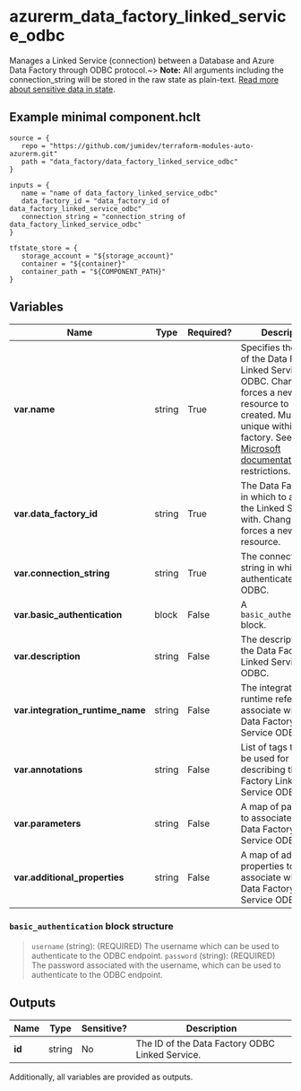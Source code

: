 # azurerm_data_factory_linked_service_odbc

Manages a Linked Service (connection) between a Database and Azure Data Factory through ODBC protocol.~> **Note:** All arguments including the connection_string will be stored in the raw state as plain-text. [Read more about sensitive data in state](/docs/state/sensitive-data.html).

## Example minimal component.hclt

```hcl
source = {
   repo = "https://github.com/jumidev/terraform-modules-auto-azurerm.git" 
   path = "data_factory/data_factory_linked_service_odbc" 
}

inputs = {
   name = "name of data_factory_linked_service_odbc" 
   data_factory_id = "data_factory_id of data_factory_linked_service_odbc" 
   connection_string = "connection_string of data_factory_linked_service_odbc" 
}

tfstate_store = {
   storage_account = "${storage_account}" 
   container = "${container}" 
   container_path = "${COMPONENT_PATH}" 
}

```

## Variables

| Name | Type | Required? |  Description |
| ---- | ---- | --------- |  ----------- |
| **var.name** | string | True | Specifies the name of the Data Factory Linked Service ODBC. Changing this forces a new resource to be created. Must be unique within a data factory. See the [Microsoft documentation](https://docs.microsoft.com/azure/data-factory/naming-rules) for all restrictions. | 
| **var.data_factory_id** | string | True | The Data Factory ID in which to associate the Linked Service with. Changing this forces a new resource. | 
| **var.connection_string** | string | True | The connection string in which to authenticate with ODBC. | 
| **var.basic_authentication** | block | False | A `basic_authentication` block. | 
| **var.description** | string | False | The description for the Data Factory Linked Service ODBC. | 
| **var.integration_runtime_name** | string | False | The integration runtime reference to associate with the Data Factory Linked Service ODBC. | 
| **var.annotations** | string | False | List of tags that can be used for describing the Data Factory Linked Service ODBC. | 
| **var.parameters** | string | False | A map of parameters to associate with the Data Factory Linked Service ODBC. | 
| **var.additional_properties** | string | False | A map of additional properties to associate with the Data Factory Linked Service ODBC. | 

### `basic_authentication` block structure

> `username` (string): (REQUIRED) The username which can be used to authenticate to the ODBC endpoint.
> `password` (string): (REQUIRED) The password associated with the username, which can be used to authenticate to the ODBC endpoint.



## Outputs

| Name | Type | Sensitive? | Description |
| ---- | ---- | --------- | --------- |
| **id** | string | No  | The ID of the Data Factory ODBC Linked Service. | 

Additionally, all variables are provided as outputs.
